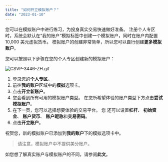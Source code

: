 ```yaml
---
title: "如何开立模拟账户？"
date: "2023-01-10"
---
```


您可以在模拟账户中进行练习，为投身真实交易快速做好准备。 注册个人专区时，系统会默认在“我的账户”模拟标签中创建一个模拟账户，同时在账户内配置 10,000 美元虚拟货币。 模拟账户的创建非常简单，所以您可以自行创建**更多模拟账户**。

您可以按照以下步骤在您的个人专区创建新的模拟账户：

![CSVP-3446-ZH.gif](https://cdn.jsdelivr.net/gh/jarlin8/OSS@main/exhelp/CSVP-3446-ZH.gif)

1. 登录您的**个人专区**。
2. 前往**我的账户**区域中的**模拟**选项卡。
3. 点击**开立新账户**。
4. 您会看到所有可用的模拟账户类型。 在您所希望体验的账户类型下方点击**尝试模拟账户**。
5. 在下一页，您可以选择想要体验的交易平台。 您 还可以设置**杠杆**、 **初始资金**、 **账户货币**、 **账户昵称**和**交易密码**。
6. 点击**开立账户**。

祝贺您，新的模拟账户已添加到**我的账户**下的模拟选项卡中。

> 请注意，模拟账户中不提供美分账户。

如您想了解真实账户与模拟账户的不同，请参阅**此文**。
